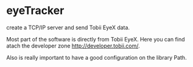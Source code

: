 # eyeTracker
create a TCP/IP server and send Tobii EyeX data.

Most part of the software is directly from Tobii EyeX.
Here you can find atach the developer zone http://developer.tobii.com/.

Also is really important to have a good configuration on the library Path.

